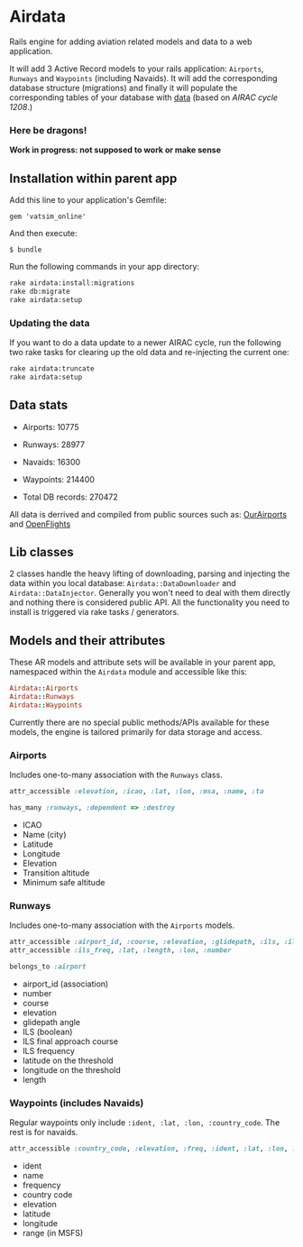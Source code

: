 # Airdata

Rails engine for adding aviation related models and data to a web application.

It will add 3 Active Record models to your rails application: `Airports`, `Runways`
and `Waypoints` (including Navaids). It will add the corresponding database
structure (migrations) and finally it will populate the corresponding tables of
your database with [data](#data-stats) (based on *AIRAC cycle 1208*.)

### Here be dragons!

**Work in progress: not supposed to work or make sense**

## Installation within parent app

Add this line to your application's Gemfile:

    gem 'vatsim_online'

And then execute:

    $ bundle

Run the following commands in your app directory:

```sh
rake airdata:install:migrations
rake db:migrate
rake airdata:setup
```

### Updating the data

If you want to do a data update to a newer AIRAC cycle, run the following two
rake tasks for clearing up the old data and re-injecting the current one:

```sh
rake airdata:truncate
rake airdata:setup
```

## Data stats

* Airports: 10775
* Runways: 28977
* Navaids: 16300
* Waypoints: 214400

* Total DB records: 270472

All data is derrived and compiled from public sources such as:
[OurAirports](http://www.ourairports.com/data/) and
[OpenFlights](http://openflights.org/data.html)

## Lib classes

2 classes handle the heavy lifting of downloading, parsing and injecting the data
within you local database: `Airdata::DataDownloader` and `Airdata::DataInjector`.
Generally you won't need to deal with them directly and nothing there is
considered public API. All the functionality you need to install is triggered via
rake tasks / generators.

## Models and their attributes

These AR models and attribute sets will be available in your parent app,
namespaced within the `Airdata` module and accessible like this:

 ```ruby
 Airdata::Airports
 Airdata::Runways
 Airdata::Waypoints
```
Currently there are no special public methods/APIs available for these models,
the engine is tailored primarily for data storage and access.

### Airports

Includes one-to-many association with the `Runways` class.

 ```ruby
attr_accessible :elevation, :icao, :lat, :lon, :msa, :name, :ta

has_many :runways, :dependent => :destroy
 ```
* ICAO
* Name (city)
* Latitude
* Longitude
* Elevation
* Transition altitude
* Minimum safe altitude

### Runways

Includes one-to-many association with the `Airports` models.

```ruby
attr_accessible :airport_id, :course, :elevation, :glidepath, :ils, :ils_fac
attr_accessible :ils_freq, :lat, :length, :lon, :number

belongs_to :airport
```

* airport_id (association)
* number
* course
* elevation
* glidepath angle
* ILS (boolean)
* ILS final approach course
* ILS frequency
* latitude on the threshold
* longitude on the threshold
* length

### Waypoints (includes Navaids)

Regular waypoints only include `:ident, :lat, :lon, :country_code`. The rest is
for navaids.

```ruby
attr_accessible :country_code, :elevation, :freq, :ident, :lat, :lon, :name, :range
```
* ident
* name
* frequency
* country code
* elevation
* latitude
* longitude
* range (in MSFS)

